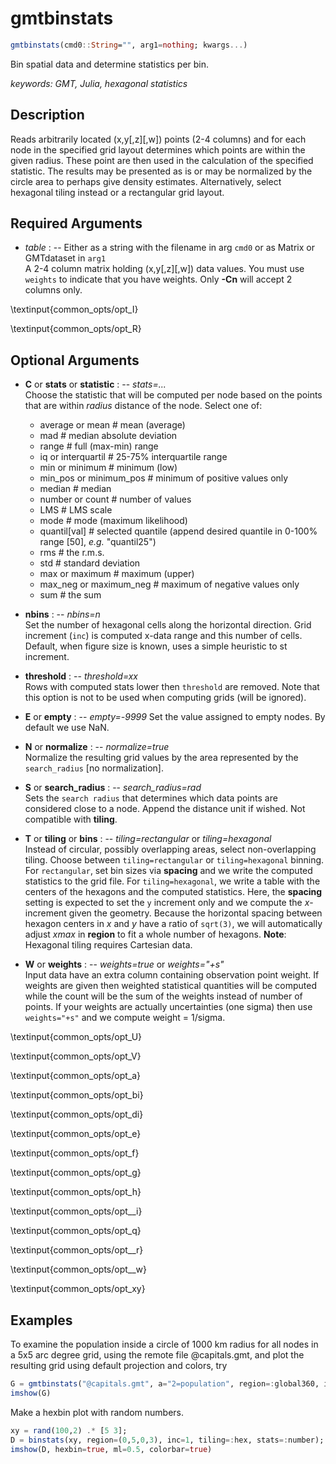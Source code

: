 # gmtbinstats

```julia
gmtbinstats(cmd0::String="", arg1=nothing; kwargs...)
```

Bin spatial data and determine statistics per bin.

*keywords: GMT, Julia, hexagonal statistics*

Description
-----------

Reads arbitrarily located (x,y[,z][,w]) points (2-4 columns) and for each node in the specified grid
layout determines which points are within the given radius. These point are then used in the calculation
of the specified statistic. The results may be presented as is or may be normalized by the circle area
to perhaps give density estimates. Alternatively, select hexagonal tiling instead or a rectangular grid layout.

Required Arguments
------------------

- *table* : -- Either as a string with the filename in arg ``cmd0`` or as Matrix or GMTdataset in ``arg1``\
    A 2-4 column matrix holding (x,y[,z][,w]) data values. You must use `weights`
    to indicate that you have weights. Only **-Cn** will accept 2 columns only.


\textinput{common_opts/opt_I}

\textinput{common_opts/opt_R}


Optional Arguments
------------------

- **C** or **stats** or **statistic** : -- *stats=...*\
   Choose the statistic that will be computed per node based on the points that are within *radius* distance
   of the node. Select one of:

   - average or mean        # mean (average)
   - mad                    # median absolute deviation
   - range                  # full (max-min) range
   - iq or interquartil     # 25-75% interquartile range
   - min or minimum         # minimum (low)
   - min_pos or minimum_pos # minimum of positive values only
   - median                 # median
   - number or count        # number of values
   - LMS                    # LMS scale
   - mode                   # mode (maximum likelihood)
   - quantil[val]           # selected quantile (append desired quantile in 0-100% range [50], *e.g.* "quantil25")
   - rms                    # the r.m.s.
   - std                    # standard deviation
   - max or maximum         # maximum (upper)
   - max_neg or maximum_neg # maximum of negative values only
   - sum                    # the sum

- **nbins** : -- *nbins=n*\
    Set the number of hexagonal cells along the horizontal direction. Grid increment (`inc`) is computed
    x-data range and this number of cells. Default, when figure size is known, uses a simple heuristic to st increment.

- **threshold** : -- *threshold=xx*\
    Rows with computed stats lower then `threshold` are removed. Note that this option is not to be used
    when computing grids (will be ignored).

- **E** or **empty** : -- *empty=-9999*
    Set the value assigned to empty nodes. By default we use NaN.

- **N** or **normalize** : -- *normalize=true*\
    Normalize the resulting grid values by the area represented by the `search_radius` [no normalization].

- **S** or **search_radius** : -- *search_radius=rad*\
    Sets the `search radius` that determines which data points are considered close to a node.
    Append the distance unit if wished. Not compatible with **tiling**.

- **T** or **tiling** or **bins** : -- *tiling=rectangular* or *tiling=hexagonal*\
    Instead of circular, possibly overlapping areas, select non-overlapping tiling. Choose between `tiling=rectangular`
    or `tiling=hexagonal` binning. For `rectangular`, set bin sizes via **spacing** and we write the computed statistics
    to the grid file. For `tiling=hexagonal`, we write a table with the centers of the hexagons and the computed statistics.
    Here, the **spacing** setting is expected to set the ``y`` increment only and we compute the *x*-increment given the
    geometry. Because the horizontal spacing between hexagon centers in *x* and *y* have a ratio of ``sqrt(3)``, we will
    automatically adjust *xmax* in **region** to fit a whole number of hexagons. **Note**: Hexagonal tiling requires
    Cartesian data.

- **W** or **weights** : -- *weights=true* or *weights="+s"*\
   Input data have an extra column containing observation point weight. If weights are given then weighted
   statistical quantities will be computed while the count will be the sum of the weights instead of number
   of points. If your weights are actually uncertainties (one sigma) then use `weights="+s"` and we compute
   weight = 1/sigma.

\textinput{common_opts/opt_U}

\textinput{common_opts/opt_V}

\textinput{common_opts/opt_a}

\textinput{common_opts/opt_bi}

\textinput{common_opts/opt_di}

\textinput{common_opts/opt_e}

\textinput{common_opts/opt_f}

\textinput{common_opts/opt_g}

\textinput{common_opts/opt_h}

\textinput{common_opts/opt__i}

\textinput{common_opts/opt_q}

\textinput{common_opts/opt__r}

\textinput{common_opts/opt__w}

\textinput{common_opts/opt_xy}


Examples
--------

To examine the population inside a circle of 1000 km radius for all nodes in a 5x5 arc degree grid,
using the remote file @capitals.gmt, and plot the resulting grid using default projection and colors, try

```julia
G = gmtbinstats("@capitals.gmt", a="2=population", region=:global360, inc=5, stats=:sum, search_radius="1000k");
imshow(G)
```

Make a hexbin plot with random numbers.

```julia
xy = rand(100,2) .* [5 3];
D = binstats(xy, region=(0,5,0,3), inc=1, tiling=:hex, stats=:number);
imshow(D, hexbin=true, ml=0.5, colorbar=true)
```